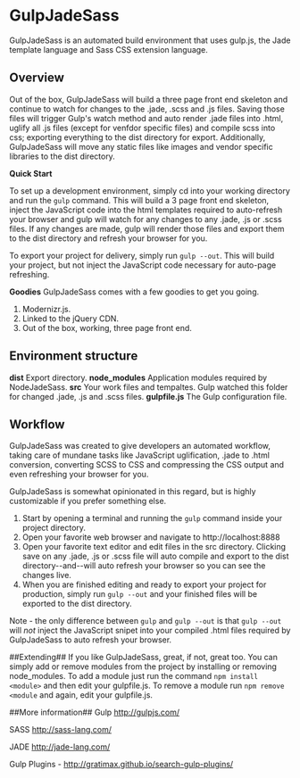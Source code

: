 # GulpJadeSass
GulpJadeSass is an automated build environment that uses gulp.js, the Jade template language and Sass CSS extension language.

## Overview
Out of the box, GulpJadeSass will build a three page front end skeleton and continue to watch for changes to the .jade, .scss and .js files. Saving those files will trigger Gulp's watch method and auto render .jade files into .html, uglify all .js files (except for venfdor specific files) and compile scss into css; exporting everything to the dist directory for export. Additionally, GulpJadeSass will move any static files like images and vendor specific libraries to the dist directory.

**Quick Start**

To set up a development environment, simply cd into your working directory and run the `gulp` command. This will build a 3 page front end skeleton, inject the JavaScript code into the html templates required to auto-refresh your browser and gulp will watch for any changes to any .jade, .js or .scss files. If any changes are made, gulp will render those files and export them to the dist directory and refresh your browser for you.

To export your project for delivery, simply run `gulp --out`. This will build your project, but not inject the JavaScript code necessary for auto-page refreshing.

**Goodies**
GulpJadeSass comes with a few goodies to get you going.

1. Modernizr.js.
2. Linked to the jQuery CDN.
3. Out of the box, working, three page front end.

## Environment structure
**dist**            Export directory.
**node_modules**    Application modules required by NodeJadeSass.
**src**             Your work files and tempaltes. Gulp watched this folder for changed .jade, .js and .scss files.
**gulpfile.js**     The Gulp configuration file.

## Workflow
GulpJadeSass was created to give developers an automated workflow, taking care of mundane tasks like JavaScript uglification, .jade to .html conversion, converting SCSS to CSS and compressing the CSS output and even refreshing your browser for you.

GulpJadeSass is somewhat opinionated in this regard, but is highly customizable if you prefer something else.

1. Start by opening a terminal and running the `gulp` command inside your project directory.
2. Open your favorite web browser and navigate to http://localhost:8888
3. Open your favorite text editor and edit files in the src directory. Clicking save on any .jade, .js or .scss file will auto compile and export to the dist directory--and--will auto refresh your browser so you can see the changes live.
4. When you are finished editing and ready to export your project for production, simply run `gulp --out` and your finished files will be exported to the dist directory.

Note - the only difference between `gulp` and `gulp --out` is that `gulp --out` will *not* inject the JavaScript snipet into your compiled .html files required by GulpJadeSass to auto refresh your browser.

##Extending##
If you like GulpJadeSass, great, if not, great too. You can simply add or remove modules from the project by installing or removing node_modules. To add a module just run the command `npm install <module>` and then edit your gulpfile.js. To remove a module run `npm remove <module` and again, edit your gulpfile.js.

##More information##
Gulp http://gulpjs.com/

SASS http://sass-lang.com/

JADE http://jade-lang.com/

Gulp Plugins - http://gratimax.github.io/search-gulp-plugins/
